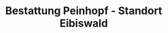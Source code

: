 ---
title: "Bestattung Peinhopf - Standort Eibiswald"
url: /eibiswald/bestattung-peinhopf-standort-eibiswald/
shop: Bestattungen
---